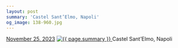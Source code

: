 ```yaml
---
layout: post
summary: 'Castel Sant’Elmo, Napoli'
og_image: 138-960.jpg
---
```


<p>
  <time>
    <a href="/138">November 25, 2023</a>
  </time>
  <a href="/138">
    <img src="{{ site.assets_url }}/138-480.jpg" srcset="{{ site.assets_url }}/138-240.jpg 240w, {{ site.assets_url }}/138-480.jpg 480w, {{ site.assets_url }}/138-720.jpg 720w, {{ site.assets_url }}/138-960.jpg 960w" sizes="(min-width: 700px) 50vw, calc(100vw - 2rem)" alt="{{ page.summary }}" />
  </a>
  <span>Castel Sant’Elmo, Napoli</span>
</p>
